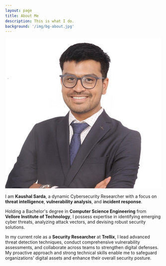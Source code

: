 ```yaml
---
layout: page
title: About Me
description: This is what I do.
background: '/img/bg-about.jpg'
---
```


![](/img/kaushal-sarda.png)

I am **Kaushal Sarda**, a dynamic Cybersecurity Researcher with a focus on **threat intelligence**, **vulnerability analysis**, and **incident response**. 

Holding a Bachelor's degree in **Computer Science Engineering** from **Vellore Institute of Technology**, I possess expertise in identifying emerging cyber threats, analyzing attack vectors, and devising robust security solutions. 

In my current role as a **Security Researcher** at **Trellix**, I lead advanced threat detection techniques, conduct comprehensive vulnerability assessments, and collaborate across teams to strengthen digital defenses. My proactive approach and strong technical skills enable me to safeguard organizations' digital assets and enhance their overall security posture.
